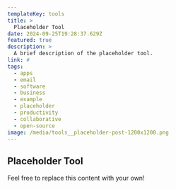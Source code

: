 ```yaml
---
templateKey: tools
title: >
  Placeholder Tool
date: 2024-09-25T19:28:37.629Z
featured: true
description: >
  A brief description of the placeholder tool.
link: #
tags:
  - apps
  - email
  - software
  - business
  - example
  - placeholder
  - productivity
  - collaborative
  - open-source
image: /media/tools__placeholder-post-1200x1200.png
---
```


## Placeholder Tool

Feel free to replace this content with your own!
